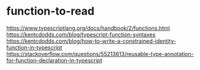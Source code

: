 # function-to-read

https://www.typescriptlang.org/docs/handbook/2/functions.html
https://kentcdodds.com/blog/typescript-function-syntaxes
https://kentcdodds.com/blog/how-to-write-a-constrained-identity-function-in-typescript
https://stackoverflow.com/questions/55213613/reusable-type-annotation-for-function-declaration-in-typescript



